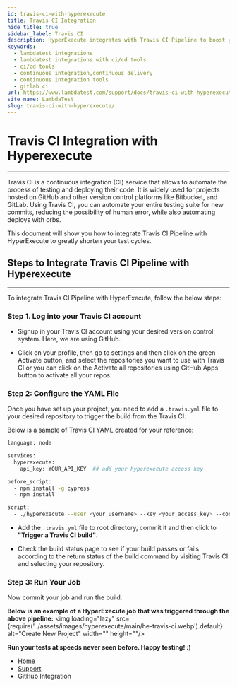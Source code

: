 ```yaml
---
id: travis-ci-with-hyperexecute
title: Travis CI Integration
hide_title: true
sidebar_label: Travis CI
description: HyperExecute integrates with Travis CI Pipeline to boost your go-to market delivery. Perform automated cross browser testing with LambdaTest to ensure your development code renders seamlessly through an online Selenium grid providing 3000+ real browsers running through machines.
keywords:
  - lambdatest integrations
  - lambdatest integrations with ci/cd tools
  - ci/cd tools
  - continuous integration,continuous delivery
  - continuous integration tools
  - gitlab ci
url: https://www.lambdatest.com/support/docs/travis-ci-with-hyperexecute/
site_name: LambdaTest
slug: travis-ci-with-hyperexecute/
---
```


<script type="application/ld+json"
      dangerouslySetInnerHTML={{ __html: JSON.stringify({
       "@context": "https://schema.org",
        "@type": "BreadcrumbList",
        "itemListElement": [{
          "@type": "ListItem",
          "position": 1,
          "name": "LambdaTest",
          "item": "https://www.lambdatest.com"
        },{
          "@type": "ListItem",
          "position": 2,
          "name": "Support",
          "item": "https://www.lambdatest.com/support/docs/"
        },{
          "@type": "ListItem",
          "position": 3,
          "name": "Travis CI Pipeline Integration",
          "item": "https://www.lambdatest.com/support/docs/travis-ci-with-hyperexecute/"
        }]
      })
    }}
></script>

# Travis CI Integration with Hyperexecute
* * *

Travis CI is a continuous integration (CI) service that allows to automate the process of testing and deploying their code. It is widely used for projects hosted on GitHub and other version control platforms like Bitbucket, and GitLab.
Using Travis CI, you can automate your entire testing suite for new commits, reducing the possibility of human error, while also automating deploys with orbs.

This document will show you how to integrate Travis CI Pipeline with HyperExecute to greatly shorten your test cycles.

## Steps to Integrate Travis CI Pipeline with Hyperexecute

***

To integrate Travis CI Pipeline with HyperExecute, follow the below steps: 
### Step 1. Log into your Travis CI account

- Signup in your Travis CI account using your desired version control system. Here, we are using GitHub.

- Click on your profile, then go to settings and then click on the green Activate button, and select the repositories you want to use with Travis CI or you can click on the Activate all repositories using GitHub Apps button to activate all your repos.

### Step 2: Configure the YAML File

Once you have set up your project, you need to add a `.travis.yml` file to your desired repository to trigger the build from the Travis CI.

Below is a sample of Travis CI YAML created for your reference:

```bash
language: node

services:
  hyperexecute:
    api_key: YOUR_API_KEY  ## add your hyperexecute access key

before_script:
  - npm install -g cypress
  - npm install

script:
  - ./hyperexecute --user <your_username> --key <your_access_key> --config <your_yaml_file_name>
```
- Add the `.travis.yml` file to root directory, commit it and then click to **"Trigger a Travis CI build"**.

- Check the build status page to see if your build passes or fails according to the return status of the build command by visiting Travis CI and selecting your repository.


### Step 3: Run Your Job

Now commit your job and run the build.
<!-- - Once your changes are made and your configuration is valid, you may commit and re-run the pipeline by clicking the **Save and Run** button. 

<img loading="lazy" src={require('../assets/images/hyperexecute/main/circle-ci-run.png').default} alt="Create New Project" width="" height=""/>

- A modal will pop up, and you will see the option to commit on the branch you are working from, or you can choose to create a new branch for the commit.

<img loading="lazy" src={require('../assets/images/hyperexecute/main/circle-commit.png').default} alt="Create New Project" width="" height=""/>
<p></p> -->


**Below is an example of a HyperExecute job that was triggered through the above pipeline:**
<img loading="lazy" src={require('../assets/images/hyperexecute/main/he-travis-ci.webp').default} alt="Create New Project" width="" height=""/>

>
**Run your tests at speeds never seen before. Happy testing! :)**

<nav aria-label="breadcrumbs">
  <ul className="breadcrumbs">
    <li className="breadcrumbs__item">
      <a className="breadcrumbs__link" href="https://www.lambdatest.com">
        Home
      </a>
    </li>
    <li className="breadcrumbs__item">
      <a className="breadcrumbs__link" target="_self" href="https://www.lambdatest.com/support/docs/">
        Support
      </a>
    </li>
    <li className="breadcrumbs__item breadcrumbs__item--active">
      <span className="breadcrumbs__link">
        GitHub Integration
      </span>
    </li>
  </ul>
</nav>